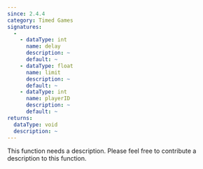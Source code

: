 ```yaml
---
since: 2.4.4
category: Timed Games
signatures:
  -
    - dataType: int
      name: delay
      description: ~
      default: ~
    - dataType: float
      name: limit
      description: ~
      default: ~
    - dataType: int
      name: playerID
      description: ~
      default: ~
returns:
  dataType: void
  description: ~
---
```


This function needs a description. Please feel free to contribute a description to this function.
